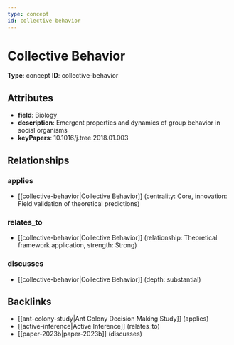 ```yaml
---
type: concept
id: collective-behavior
---
```


# Collective Behavior

**Type**: concept
**ID**: collective-behavior

## Attributes

- **field**: Biology
- **description**: Emergent properties and dynamics of group behavior in social organisms
- **keyPapers**: 10.1016/j.tree.2018.01.003

## Relationships

### applies

- [[collective-behavior|Collective Behavior]] (centrality: Core, innovation: Field validation of theoretical predictions)

### relates_to

- [[collective-behavior|Collective Behavior]] (relationship: Theoretical framework application, strength: Strong)

### discusses

- [[collective-behavior|Collective Behavior]] (depth: substantial)

## Backlinks

- [[ant-colony-study|Ant Colony Decision Making Study]] (applies)
- [[active-inference|Active Inference]] (relates_to)
- [[paper-2023b|paper-2023b]] (discusses)

